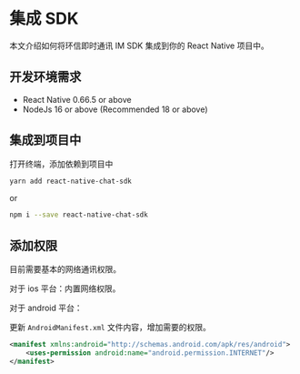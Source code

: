 # 集成 SDK

本文介绍如何将环信即时通讯 IM SDK 集成到你的 React Native 项目中。

## 开发环境需求

- React Native 0.66.5 or above
- NodeJs 16 or above (Recommended 18 or above)

## 集成到项目中

打开终端，添加依赖到项目中

```sh
yarn add react-native-chat-sdk
```

or

```sh
npm i --save react-native-chat-sdk
```

## 添加权限

目前需要基本的网络通讯权限。

对于 ios 平台：内置网络权限。

对于 android 平台：

更新 `AndroidManifest.xml` 文件内容，增加需要的权限。

```xml
<manifest xmlns:android="http://schemas.android.com/apk/res/android">
    <uses-permission android:name="android.permission.INTERNET"/>
</manifest>
```
